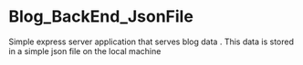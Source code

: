 # Blog_BackEnd_JsonFile
Simple express server application that serves blog data . This data is stored in a simple json file on the local machine
